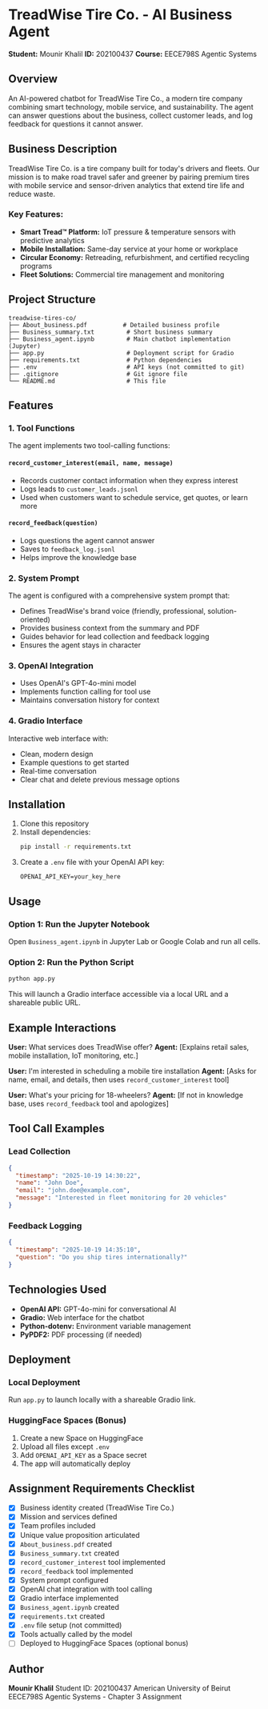 # TreadWise Tire Co. - AI Business Agent

**Student:** Mounir Khalil
**ID:** 202100437
**Course:** EECE798S Agentic Systems

## Overview

An AI-powered chatbot for TreadWise Tire Co., a modern tire company combining smart technology, mobile service, and sustainability. The agent can answer questions about the business, collect customer leads, and log feedback for questions it cannot answer.

## Business Description

TreadWise Tire Co. is a tire company built for today's drivers and fleets. Our mission is to make road travel safer and greener by pairing premium tires with mobile service and sensor-driven analytics that extend tire life and reduce waste.

### Key Features:
- **Smart Tread™ Platform:** IoT pressure & temperature sensors with predictive analytics
- **Mobile Installation:** Same-day service at your home or workplace
- **Circular Economy:** Retreading, refurbishment, and certified recycling programs
- **Fleet Solutions:** Commercial tire management and monitoring

## Project Structure

```
treadwise-tires-co/
├── About_business.pdf          # Detailed business profile
├── Business_summary.txt         # Short business summary
├── Business_agent.ipynb         # Main chatbot implementation (Jupyter)
├── app.py                       # Deployment script for Gradio
├── requirements.txt             # Python dependencies
├── .env                         # API keys (not committed to git)
├── .gitignore                   # Git ignore file
└── README.md                    # This file
```

## Features

### 1. Tool Functions

The agent implements two tool-calling functions:

#### `record_customer_interest(email, name, message)`
- Records customer contact information when they express interest
- Logs leads to `customer_leads.jsonl`
- Used when customers want to schedule service, get quotes, or learn more

#### `record_feedback(question)`
- Logs questions the agent cannot answer
- Saves to `feedback_log.jsonl`
- Helps improve the knowledge base

### 2. System Prompt

The agent is configured with a comprehensive system prompt that:
- Defines TreadWise's brand voice (friendly, professional, solution-oriented)
- Provides business context from the summary and PDF
- Guides behavior for lead collection and feedback logging
- Ensures the agent stays in character

### 3. OpenAI Integration

- Uses OpenAI's GPT-4o-mini model
- Implements function calling for tool use
- Maintains conversation history for context

### 4. Gradio Interface

Interactive web interface with:
- Clean, modern design
- Example questions to get started
- Real-time conversation
- Clear chat and delete previous message options

## Installation

1. Clone this repository
2. Install dependencies:
   ```bash
   pip install -r requirements.txt
   ```
3. Create a `.env` file with your OpenAI API key:
   ```
   OPENAI_API_KEY=your_key_here
   ```

## Usage

### Option 1: Run the Jupyter Notebook

Open `Business_agent.ipynb` in Jupyter Lab or Google Colab and run all cells.

### Option 2: Run the Python Script

```bash
python app.py
```

This will launch a Gradio interface accessible via a local URL and a shareable public URL.

## Example Interactions

**User:** What services does TreadWise offer?
**Agent:** [Explains retail sales, mobile installation, IoT monitoring, etc.]

**User:** I'm interested in scheduling a mobile tire installation
**Agent:** [Asks for name, email, and details, then uses `record_customer_interest` tool]

**User:** What's your pricing for 18-wheelers?
**Agent:** [If not in knowledge base, uses `record_feedback` tool and apologizes]

## Tool Call Examples

### Lead Collection
```json
{
  "timestamp": "2025-10-19 14:30:22",
  "name": "John Doe",
  "email": "john.doe@example.com",
  "message": "Interested in fleet monitoring for 20 vehicles"
}
```

### Feedback Logging
```json
{
  "timestamp": "2025-10-19 14:35:10",
  "question": "Do you ship tires internationally?"
}
```

## Technologies Used

- **OpenAI API:** GPT-4o-mini for conversational AI
- **Gradio:** Web interface for the chatbot
- **Python-dotenv:** Environment variable management
- **PyPDF2:** PDF processing (if needed)

## Deployment

### Local Deployment
Run `app.py` to launch locally with a shareable Gradio link.

### HuggingFace Spaces (Bonus)
1. Create a new Space on HuggingFace
2. Upload all files except `.env`
3. Add `OPENAI_API_KEY` as a Space secret
4. The app will automatically deploy

## Assignment Requirements Checklist

- [x] Business identity created (TreadWise Tire Co.)
- [x] Mission and services defined
- [x] Team profiles included
- [x] Unique value proposition articulated
- [x] `About_business.pdf` created
- [x] `Business_summary.txt` created
- [x] `record_customer_interest` tool implemented
- [x] `record_feedback` tool implemented
- [x] System prompt configured
- [x] OpenAI chat integration with tool calling
- [x] Gradio interface implemented
- [x] `Business_agent.ipynb` created
- [x] `requirements.txt` created
- [x] `.env` file setup (not committed)
- [x] Tools actually called by the model
- [ ] Deployed to HuggingFace Spaces (optional bonus)

## Author

**Mounir Khalil**
Student ID: 202100437
American University of Beirut
EECE798S Agentic Systems - Chapter 3 Assignment
